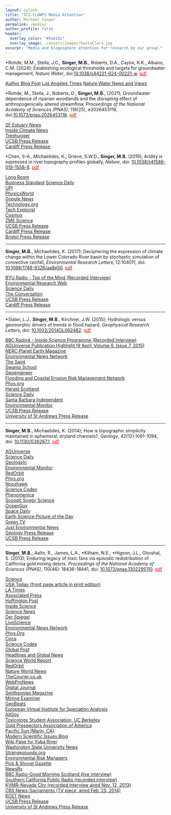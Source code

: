 ```yaml
---
layout: splash
title: "SCI-CLAWPS Media Attention"
author: Michael Singer 
permalink: /media/
author_profile: false
header:
  overlay_color: "#5e616c"
  overlay_image: ./assets/images/SantaClara.jpg
excerpt: "Media and blogosphere attention for research by our group."
---
```


*Rohde, M.M., Stella, J.C., **Singer, M.B.**, Roberts, D.A., Caylor, K.K., Albano, C.M. (2024); Establishing ecological thresholds and targets for groundwater management, _Nature Water_, doi:[10.1038/s44221-024-00221-w](https://doi.org/10.1038/s44221-024-00221-w). [<span style="color:red">pdf</span>](../assets/pdfs/publications/Rohde_etal_2024.pdf).

[Author Blog Post](https://communities.springernature.com/posts/underfoot-and-overlooked-groundwater-s-key-role-in-ecosystem-resilience?utm_source=user_mailer&utm_medium=email&utm_campaign=notify_contributor_about_creating_a_post)
[Los Angeles Times](https://www.latimes.com/environment/story/2024-05-26/groundwater-ecosystems-scientist)
[Nature Water News and Views](https://www.nature.com/articles/s44221-024-00229-2)

*Rohde, M., Stella, J., Roberts, D., **Singer, M.B.**, (2021); Groundwater dependence of riparian woodlands and the disrupting effect of anthropogenically altered streamflow, _Proceedings of the National Academy of Sciences (PNAS)_, 118(25), e2026453118, doi:[10.1073/pnas.2026453118](https://www.pnas.org/content/118/25/e2026453118). [<span style="color:red">pdf</span>](../assets/pdfs/publications/Rohde_etal_2021.pdf) 
 
[SF Estuary News](https://www.sfestuary.org/modern-water-management-practices-damp-down-natural-river-patterns-and-produce-streamside-forests-that-live-fast-and-die-young/)<br>
[Inside Climate News](https://insideclimatenews.org/news/06072021/forests-of-the-living-dead/)<br>
[Treehugger](https://www.treehugger.com/california-water-management-river-ecosystem-damange-5190309)<br>
[UCSB Press Release](https://www.news.ucsb.edu/2021/020328/biodiversity-imperiled)<br>
[Cardiff Press Release](https://www.cardiff.ac.uk/news/view/2526790-live-fast,-die-young-cycle-threatening-californias-ecosystems)

*Chen, S-A., Michaelides, K., Grieve, S.W.D., **Singer, M.B.** (2019); Aridity is expressed in river topography profiles globally, _Nature_, doi: [	10.1038/s41586-019-1558-8]( https://www.nature.com/articles/s41586-019-1558-8). [<span style="color:red">pdf</span>](http://nature.com)

[Long Room](https://www.longroom.com/discussion/1629783/new-research-identifies-a-climate-signature-in-rivers-globally)<br>
[Business Standard](http://ct.moreover.com/?a=40243098132&p=1pl&v=1&x=gAdO5tCCd37gGu8SWVY0-w)
[Science Daily](http://ct.moreover.com/?a=40203925136&p=1pl&v=1&x=6WjL5nZYyn2o7ieqf9n2qg)<br>
[UPI](http://ct.moreover.com/?a=40205458272&p=1pl&v=1&x=bpNeKCojBHs90769Lp9lDg)<br>
[PhysicsWorld](http://ct.moreover.com/?a=40212377230&p=1pl&v=1&x=ph2qm4LOuG1_9KU4qeyPNQ)<br>
[Google News](https://news.google.com/__i/rss/rd/articles/CBMiRGh0dHBzOi8vcGh5c2ljc3dvcmxkLmNvbS9hL3JlZ2lvbmFsLWNsaW1hdGUtc2hhcGVzLXJpdmVyLXRvcG9ncmFwaHkv0gEA?oc=5)<br>
[Technology.org](https://www.technology.org/2019/09/18/new-research-identifies-a-climate-signature-in-rivers-globally/)<br>
[Tech Explorist](https://www.techexplorist.com/study-discovers-clear-climatic-signature-rivers-globally/26499/)<br>
[Cosmos](https://cosmosmagazine.com/climate/when-the-river-runs-dry)<br>
[ZME Science](https://www.zmescience.com/science/geology/climate-rivers-20092019/)<br>
[UCSB Press Release](https://www.news.ucsb.edu/2019/019622/rivers-shaped-climate)<br>
[Cardiff Press Release](https://www.cardiff.ac.uk/news/view/1591834-new-research-identifies-a-climate-signature-in-rivers-globally)<br>
[Bristol Press Release](https://www.bristol.ac.uk/news/2019/september/climate-signature-in-rivers.html)<br>

****

**Singer, M.B.**, Michaelides, K. (2017); Deciphering the expression of climate change within the Lower Colorado River basin by stochastic simulation of convective rainfall, 
   _Environmental Research Letters_, 12:104011, doi: [10.1088/1748-9326/aa8e50](https://iopscience.iop.org/article/10.1088/1748-9326/aa8e50). [<span style="color:red">pdf</span>](https://iopscience.iop.org/article/10.1088/1748-9326/aa8e50/pdf)

[BYU Radio - Top of the Mind (Recorded Interview)](http://www.byuradio.org/episode/11197daf-e4f6-4924-8601-deeb3f4fd287?playhead=2229&autoplay=true)<br>
[Environmental Research Web](http://environmentalresearchweb.org/cws/article/yournews/70284)<br>
[Science Daily](https://www.sciencedaily.com/releases/2017/10/171011135856.htm)<br>
[The Conversation](https://theconversation.com/how-understanding-regional-rainstorms-will-help-the-world-manage-climate-change-87041)<br>
[UCSB Press Release](http://www.news.ucsb.edu/2017/018250/wither-heavy-storms)<br>
[Cardiff Press Release](https://www.cardiff.ac.uk/news/view/968276-assessing-climate-change-impact-on-extreme-rainfall)<br>

****

*Slater, L.J., **Singer, M.B.**, Kirchner, J.W. (2015); Hydrologic versus geomorphic drivers of trends in flood hazard. _Geophysical Research Letters_, doi: [10.1002/2014GL062482](http://onlinelibrary.wiley.com/doi/10.1002/2014GL062482/abstract). [<span style="color:red">pdf</span>](http://onlinelibrary.wiley.com/doi/10.1002/2014GL062482/pdf)	
   
[BBC Radio4 - Inside Science Programme (Recorded Interview)](http://downloads.bbc.co.uk/podcasts/radio4/inscience/inscience_20150312-1700a.mp3)<br>
[AGUniverse Publication Highlight (9 April, Volume 6, Issue 7, 2015)](https://www.magnetmail.net/actions/email_web_version.cfm?recipient_id=1443463157&message_id=9817918&user_id=AGU_&group_id=985919&jobid=27074328)<br>
[NERC Planet Earth Magazine](http://www.nerc.ac.uk/latest/publications/planetearth/aut15-channels/)<br>
[Environmental News Network](http://www.enn.com/ecosystems/article/48204)<br>
[The Saint](http://www.thesaint-online.com/2015/02/research-will-help-to-prevent-future-floods/)<br>
[Swamp School](http://swampschool.org/blog/paradigm-shift-in-flood-hazard-analysis/http://www.geoengineer.org/news-center/news/item/1055-new-parameter-in-flood-risk-assessment-recent-study-reveals)<br>
[Geoengineer](http://www.geoengineer.org/news-center/news/item/1055-new-parameter-in-flood-risk-assessment-recent-study-reveals)<br>
[Flooding and Coastal Erosion Risk Management Network](http://www.fcerm.net/news/trends-channel-capacity-do-modify-flood-hazards-1)<br>
[Phys.org](http://phys.org/news/2015-01-channel-capacity-accurate-hazard.html)<br>
[Herald Scotland](http://www.heraldscotland.com/news/home-news/scientists-measure-flood-risk.116801723)<br>
[Science Daily](http://www.sciencedaily.com/releases/2015/01/150122133221.htm)<br>
[Santa Barbara Independent](http://www.independent.com/news/2015/jan/23/recalculating-flood-damage-potential/)<br>
[Environmental Monitor](http://www.fondriest.com/news/channel-shape-water-flows-need-considered-accurate-flood-hazard-risk-assessments.htm)<br>
[UCSB Press Release](http://www.news.ucsb.edu/2015/014782/going-flow)<br>
[University of St Andrews Press Release](http://www.st-andrews.ac.uk/news/archive/2015/title,253532,en.php)<br>

****

**Singer, M.B.**, Michaelides, K. (2014); How is topographic simplicity maintained in ephemeral, dryland channels?, _Geology_, 42(12):1091-1094, doi: [10.1130/G36267.1](https://pubs.geoscienceworld.org/gsa/geology/article/42/12/1091/131480/how-is-topographic-simplicity-maintained-in). [<span style="color:red">pdf</span>](/assets/pdfs/publications/Singer_Michaelides_2014.pdf)	
   
[AGUniverse](http://membership.agu.org/aguniverse/)<br>
[Science Daily](http://www.sciencedaily.com/releases/2014/10/141023142314.htm)<br>
[GeologyIn](http://www.geologyin.com/2014/10/desert-streams-deceptively-simple.html)<br>
[Environmental Monitor](http://www.fondriest.com/news/desert-streams.htm)<br>
[RedOrbit](https://www.redorbit.com/news/science/1113265061/desert-streams-are-deceptively-simple-102614/)<br>
[Phys.org](http://phys.org/news/2014-10-simple-topography-dryland-channels-paradox.html)<br>
[Noozhawk](http://www.noozhawk.com/article/simple_topography_of_dryland_channels_presents_interesting_paradox_for_ucsb)<br>
[Science Codex](http://www.sciencecodex.com/desert_streams_deceptively_simple-144161)<br>
[Phenomenica](http://www.phenomenica.com/desert-streams-deceptively-simple/)<br>
[ScoopIt Soggy Science](http://www.scoop.it/t/soggyscience/p/4030540171/2014/10/26/desert-streams-deceptively-simple)<br>
[OceanGuy](http://www.oceanguy.us/climate/desert-streams-deceptively-simple/)<br>
[Space Daily](http://www.spacedaily.com/reports/Desert_Streams_Deceptively_Simple_999.html)<br>
[Earth Science Picture of the Day](https://www.facebook.com/pages/Earth-Science-Picture-of-the-Day/302983839136?hc_location=timeline)<br>
[Green TV](http://greentv.com/energy/desert-streams-deceptively-simple/)<br>
[Just Environmental News](http://www.justenvironews.com/desert-streams-deceptively-simple/)<br>
[Geology Press Release](http://www.geosociety.org/news/pr/2014/14-79.htm)<br>
[UCSB Press Release](http://www.news.ucsb.edu/2014/014459/desert-streams-deceptively-simple)<br>

****

**Singer, M.B.**, Aalto, R., James, L.A., *Kilham, N.E., *Higson, J.L., Ghoshal, S. (2013); Enduring 
   legacy of toxic fans via episodic redistribution of California gold mining debris. _Proceedings of the 
   National Academy of Sciences (PNAS)_, 110(46): 18436-18441, doi: [10.1073/pnas.1302295110](http://www.pnas.org/content/110/46/18436.short). [<span style="color:red">pdf</span>](http://www.pnas.org/content/110/46/18436.full.pdf)	
   
[Science](http://news.sciencemag.org/earth/2013/10/scienceshot-gold-mining-and-damage-wrought)<br>
[USA Today (front page article in print edition)](http://www.usatoday.com/story/news/nation/2013/10/28/mercury-gold-rush-california/3191565/)<br>
[LA Times](http://www.latimes.com/science/sciencenow/la-sci-sn-mercury-gold-sierra-nevada-20131028,0,2647821.story#axzz2j7mVbrpv)<br>
[Associated Press](http://bigstory.ap.org/article/gold-rush-era-mercury-flows-downstream-calif)<br>
[Huffington Post](http://www.huffingtonpost.com/2013/11/06/california-mercury-climate-change_n_4213167.html?1383785238)<br>
[Inside Science](http://www.insidescience.org/content/there%E2%80%99s-gold-them-thar-hills-and-toxic-mercury/1475)<br>
[Science News](https://www.sciencenews.org/article/mercury-contamination-california-last-10000-years)<br>
[Der Spiegel](http://www.spiegel.de/wissenschaft/natur/abholzung-und-quecksilbervergiftung-der-hohe-preis-des-goldes-a-930360.html)<br>
[LiveScience](http://www.livescience.com/40794-gold-rush-mercury-pollution.html)<br>
[Environmental News Network](http://www.enn.com/wildlife/article/46612)<br>
[Phys.Org](http://phys.org/news/2013-10-documents-contaminant-legacy-california-gold.html)<br>
[Circa](http://cir.ca/news/gold-mining-hurts-california-waterways)<br>
[Science Codex](http://www.sciencecodex.com/ucsb_researcher_documents_the_enduring_contaminant_legacy_of_the_california_gold_rush-121886)<br>
[Global Post](http://www.globalpost.com/dispatch/news/science/131029/california-gold-rush-left-toxic-mercury-legacy-study-shows)<br>
[Headlines and Global News](http://www.hngn.com/articles/16109/20131029/california-gold-rush-mercury-remnants-could-be-contaminating-water-seafood.htm)<br>
[Science World Report](http://www.scienceworldreport.com/articles/10558/20131029/mercury-gold-mining-still-impacts-environment-california.htm)<br>
[RedOrbit](http://www.redorbit.com/news/science/1112987691/toxic-legacy-of-california-gold-rush-102913/)<br>
[Nature World News](http://www.natureworldnews.com/articles/4672/20131029/mercury-contamination-the-lesser-known-legacy-of-the-california-gold-rus.htm)<br>
[TheCourier.co.uk](http://www.thecourier.co.uk/news/local/fife/st-andrews-experts-say-toxic-flood-legacy-of-us-gold-rush-is-worse-than-previously-thought-1.146711)<br>
[WebProNews](http://www.webpronews.com/mercury-from-gold-rush-contaminating-wildlife-today-2013-10)<br>
[Digital Journal](http://www.digitaljournal.com/article/361187)<br>
[Smithsonian Magazine](http://blogs.smithsonianmag.com/smartnews/2013/10/the-gold-rush-left-behind-mercury-thats-still-contaminating-california/)<br>
[Mining Examiner](http://www.911metallurgist.com/blog/mercury-used-over-a-century-ago-to-mine-for-gold-is-still-polluting-california)<br>
[GeoBeats](http://www.youtube.com/watch?v=8IndI8IpyL4)<br>
[European Virtual Institute for Speciation Analysis](http://www.speciation.net/News/Toxic-mercury-remnants-of-gold-rush-will-seep-into-San-Francisco-area-waterways-for-millennia-;~/2013/11/07/6954.html)<br>
[AllGov](http://www.allgov.com/usa/ca/news/top-stories/californias-gold-mine-legacy-10000-years-of-toxic-mercury-sloshing-down-131114?news=851625)<br>
[Toxicology Student Association, UC Berkeley](http://toxsa.berkeley.edu/news/tox-in-the-news/71-tox-news-nov-11)<br>
[Gold Prospectors Association of America](http://www.goldprospectors.org/Communication/ArticlesandInformation/tabid/153/EntryId/769/The-new-gold-rush-is-mercury.aspx)<br>
[Pacific Sun (Marin, CA)](http://www.pacificsun.com/news/environment/article_c2b88564-4bf6-11e3-a1f5-0019bb30f31a.html)<br>
[Modern Scientific Issues Blog](http://modernscientificissues.blogspot.co.uk/2013/11/long-term-effects-of-gold-rush-we-have.html)<br>
[Wiki Page for Yuba River](http://en.wikipedia.org/wiki/Yuba_River)<br>
[Washington State University News](http://news.wsu.edu/2013/12/03/rock-doc-column-mercury-lingers-from-good-old-days/#.Up7Yz-KYiYw)<br>
[Strangesounds.org](http://strangesounds.org/2013/12/toxic-remnants-of-californias-gold-rush-in-san-francisco-waterways-for-millennia.html)<br>
[Environmental Risk Managers](http://www.environmentalriskmanagers.com/mercury-sediment-carried-forth-by-california-floods)<br>
[Pick & Shovel Gazette](http://www.wichitagpaa.org/uploads/PNS_FEB_MAR_2014_Marketing.pdf)<br>
[NewsRx](http://www.newsrx.com/newsletters/Science-Letter/2013-12-20/3812202013754SL.html)<br>
[BBC Radio-Good Morning Scotland (live interview)](https://people.eri.ucsb.edu/~bliss/mercury.mp3)<br>
[Southern California Public Radio (recorded interview)]()<br>
[KVMR-Nevada City (recorded interview aired Nov. 12, 2013)](https://people.eri.ucsb.edu/~bliss/Yuba_Fan_Hg_Legacy.mp3)<br>
[CBS News-Sacramento (TV piece, aired Feb. 25, 2014)](http://sacramento.cbslocal.com/2014/02/26/researcher-10000-years-of-gold-rush-mercury-washing-downstream/)<br>
[KCET News](https://www.kcet.org/shows/earth-focus/mercury-in-our-waters-the-10000-year-legacy-of-californias-gold-rush)<br>
[UCSB Press Release](http://www.ia.ucsb.edu/pa/display.aspx?pkey=3136)<br>
[University of St Andrews Press Release](http://www.st-andrews.ac.uk/news/archive/2013/title,229402,en.php)<br>
 

